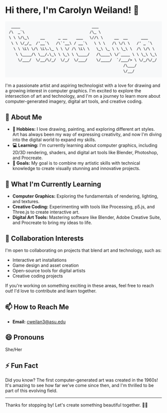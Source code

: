 # Hi there, I'm Carolyn Weiland! 👋

![Here is my art signature](sign.png)

I'm a passionate artist and aspiring technologist with a love for drawing and a growing interest in computer graphics. I'm excited to explore the intersection of art and technology, and I'm on a journey to learn more about computer-generated imagery, digital art tools, and creative coding.

## 🌟 About Me

- **🎨 Hobbies:** I love drawing, painting, and exploring different art styles. Art has always been my way of expressing creativity, and now I'm diving into the digital world to expand my skills.
- **💻 Learning:** I'm currently learning about computer graphics, including 2D/3D rendering, shaders, and digital art tools like Blender, Photoshop, and Procreate.
- **🚀 Goals:** My goal is to combine my artistic skills with technical knowledge to create visually stunning and innovative projects.

## 🌱 What I'm Currently Learning

- **Computer Graphics:** Exploring the fundamentals of rendering, lighting, and textures.
- **Creative Coding:** Experimenting with tools like Processing, p5.js, and Three.js to create interactive art.
- **Digital Art Tools:** Mastering software like Blender, Adobe Creative Suite, and Procreate to bring my ideas to life.

## 💞️ Collaboration Interests

I'm open to collaborating on projects that blend art and technology, such as:
- Interactive art installations
- Game design and asset creation
- Open-source tools for digital artists
- Creative coding projects

If you're working on something exciting in these areas, feel free to reach out! I'd love to contribute and learn together.

## 📫 How to Reach Me

- **Email:** cweilan3@asu.edu

## 😄 Pronouns

She/Her

## ⚡ Fun Fact

Did you know? The first computer-generated art was created in the 1960s! It's amazing to see how far we've come since then, and I'm thrilled to be part of this evolving field.

---

Thanks for stopping by! Let's create something beautiful together. 🎨✨

